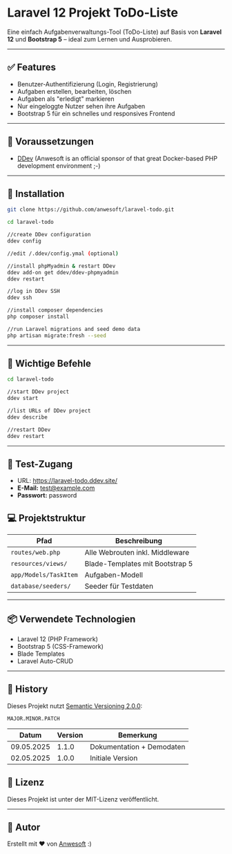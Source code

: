 # Laravel 12 Projekt ToDo-Liste 

Eine einfach Aufgabenverwaltungs-Tool (ToDo-Liste) auf Basis von **Laravel 12** und **Bootstrap 5** – ideal zum Lernen und Ausprobieren.

---

## ✅ Features

- Benutzer-Authentifizierung (Login, Registrierung)
- Aufgaben erstellen, bearbeiten, löschen
- Aufgaben als "erledigt" markieren
- Nur eingeloggte Nutzer sehen ihre Aufgaben
- Bootstrap 5 für ein schnelles und responsives Frontend

---

## 🔧 Voraussetzungen

- [DDev](https://ddev.com/) (Anwesoft is an official sponsor of that great Docker-based PHP development environment ;-)

---

## 🚀 Installation

```bash
git clone https://github.com/anwesoft/laravel-todo.git

cd laravel-todo

//create DDev configuration
ddev config

//edit /.ddev/config.ymal (optional)

//install phpMyadmin & restart DDev
ddev add-on get ddev/ddev-phpmyadmin
ddev restart

//log in DDev SSH
ddev ssh

//install composer dependencies
php composer install

//run Laravel migrations and seed demo data
php artisan migrate:fresh --seed

```

---

## 🚀 Wichtige Befehle

```bash
cd laravel-todo

//start DDev project
ddev start

//list URLs of DDev project
ddev describe

//restart DDev
ddev restart

```

---

## 🔐 Test-Zugang

- URL: https://laravel-todo.ddev.site/
- **E-Mail:** test@example.com  
- **Passwort:** password

## 💻 Projektstruktur

| Pfad                  | Beschreibung                         |
|-----------------------|--------------------------------------|
| `routes/web.php`      | Alle Webrouten inkl. Middleware      |
| `resources/views/`    | Blade-Templates mit Bootstrap 5      |
| `app/Models/TaskItem` | Aufgaben-Modell                      |
| `database/seeders/`   | Seeder für Testdaten                 |

---

## 📦 Verwendete Technologien

- Laravel 12 (PHP Framework)
- Bootstrap 5 (CSS-Framework)
- Blade Templates
- Laravel Auto-CRUD
---

## 📌 History

Dieses Projekt nutzt [Semantic Versioning 2.0.0](https://semver.org):

```
MAJOR.MINOR.PATCH
```

| Datum      | Version | Bemerkung                 |
|------------|---------|---------------------------|
| 09.05.2025 | 1.1.0   | Dokumentation + Demodaten |
| 02.05.2025 | 1.0.0   | Initiale Version          |


## 📄 Lizenz

Dieses Projekt ist unter der MIT-Lizenz veröffentlicht.

---

## 👤 Autor

Erstellt mit ❤️ von [Anwesoft](https://github.com/company/anwesoft) :)
